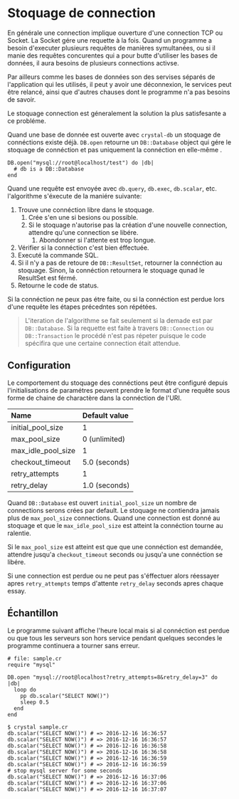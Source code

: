 # Stoquage de connection

En générale une connection implique ouverture d'une connection TCP ou Socket. La Socket gére une requette à la fois. Quand un programme a besoin d'executer plusieurs requêtes de manières symultanées, ou si il manie des requêtes concurentes qui a pour butte d'utiliser les bases de données, il aura besoins de plusieurs connections activse.

Par ailleurs comme les bases de données son des servises séparés de l'application qui les utilisés, il peut y avoir une déconnexion, le services peut être relancé, ainsi que d'autres chauses dont le programme n'a pas besoins de savoir.

Le stoquage connection est géneralement la solution la plus satisfesante a ce probléme.

Quand une base de donnée est ouverte avec `crystal-db` un stoquage de connéctions existe déjà. `DB.open` retourne un `DB::Database` object qui gére le stoquage de connéction et pas uniquement la connéction en elle-même .

```crystal
DB.open("mysql://root@localhost/test") do |db|
  # db is a DB::Database
end
```

Quand une requête est envoyée avec `db.query`, `db.exec`, `db.scalar`, etc. l'algorithme s'éxecute de la maniére suivante:

1. Trouve une connéction libre dans le stoquage.
   1. Crée s'en une si besions ou possible.
   2. Si le stoquage n'autorise pas la création d'une nouvelle connection, attendre qu'une connection se libére.
      1. Abondonner si l'attente est trop longue.
2. Vérifier si la connéction c'est bien éffectuée.
3. Executé la commande SQL.
4. Si il n'y a pas de retoure de `DB::ResultSet`, retourner la connéction au stoquage. Sinon, la connéction retournera le stoquage qunad le ResultSet est férmé.
5. Retourne le code de status.

Si la connéction ne peux pas étre faite, ou si la connéction est perdue lors d'une requête les étapes précedntes son répétées.

> L'iteration de l'algorithme se fait seulement si la demade est par `DB::Database`. Si la requette est faite à travers `DB::Connection` ou `DB::Transaction` le procédé n'est pas répeter puisque le code spécifira que une certaine connection était attendue.

## Configuration

Le comportement du stoquage des connéctions peut être configuré depuis l'initialisations de paramétres peuvent prendre le format d'une requête sous forme de chaine de charactère dans la connéction de l'URI.

| Name | Default value |
| :--- | :--- |
| initial\_pool\_size | 1 |
| max\_pool\_size | 0 \(unlimited\) |
| max\_idle\_pool\_size | 1 |
| checkout\_timeout | 5.0 \(seconds\) |
| retry\_attempts | 1 |
| retry\_delay | 1.0 \(seconds\) |

Quand `DB::Database` est ouvert `initial_pool_size` un nombre de connections serons crées par default. Le stoquage ne contiendra jamais plus de `max_pool_size` connections. Quand une connection est donné au stoquage et que le `max_idle_pool_size` est atteint la connéction tourne au ralentie.

Si le `max_pool_size` est atteint est que que une connéction est demandée, attendre jusqu'a `checkout_timeout` seconds ou jusqu'a une connéction se libére.

Si une connection est perdue ou ne peut pas s'éffectuer alors réessayer apres `retry_attempts` temps d'attente `retry_delay` seconds apres chaque essay.

## Échantillon

Le programme suivant affiche l'heure local mais si al connéction est perdue ou que tous les serveurs son hors service pendant quelques secondes le programme continuera a tourner sans erreur.

```crystal
# file: sample.cr
require "mysql"

DB.open "mysql://root@localhost?retry_attempts=8&retry_delay=3" do |db|
  loop do
    pp db.scalar("SELECT NOW()")
    sleep 0.5
  end
end
```

```
$ crystal sample.cr
db.scalar("SELECT NOW()") # => 2016-12-16 16:36:57
db.scalar("SELECT NOW()") # => 2016-12-16 16:36:57
db.scalar("SELECT NOW()") # => 2016-12-16 16:36:58
db.scalar("SELECT NOW()") # => 2016-12-16 16:36:58
db.scalar("SELECT NOW()") # => 2016-12-16 16:36:59
db.scalar("SELECT NOW()") # => 2016-12-16 16:36:59
# stop mysql server for some seconds
db.scalar("SELECT NOW()") # => 2016-12-16 16:37:06
db.scalar("SELECT NOW()") # => 2016-12-16 16:37:06
db.scalar("SELECT NOW()") # => 2016-12-16 16:37:07
```
